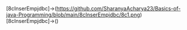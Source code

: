 [8cInserEmpjdbc]->(https://github.com/SharanyaAcharya23/Basics-of-java-Programming/blob/main/8cInserEmpjdbc/8c1.png)  
[8cInserEmpjdbc]->()
